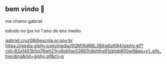 ## bem vindo  💞
me chamo gabriel 

estudo no jpa no 1 ano do ens medio

gabriel.cruz08@escola.pr.gov.br
https://media.giphy.com/media/9QM16dR8L38XwbzK84/giphy.gif?cid=82a1493b5q76wh21nv8ot0gx53661h4khthx61zklgb800w6&ep=v1_gifs_trending&rid=giphy.gif&ct=g

